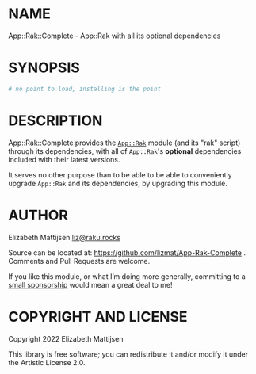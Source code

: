 NAME
====

App::Rak::Complete - App::Rak with all its optional dependencies

SYNOPSIS
========

```raku
# no point to load, installing is the point
```

DESCRIPTION
===========

App::Rak::Complete provides the [`App::Rak`](https://raku.land/zef:lizmat/App::Rak) module (and its "rak" script) through its dependencies, with all of `App::Rak`'s **optional** dependencies included with their latest versions.

It serves no other purpose than to be able to be able to conveniently upgrade `App::Rak` and its dependencies, by upgrading this module.

AUTHOR
======

Elizabeth Mattijsen <liz@raku.rocks>

Source can be located at: https://github.com/lizmat/App-Rak-Complete . Comments and Pull Requests are welcome.

If you like this module, or what I’m doing more generally, committing to a [small sponsorship](https://github.com/sponsors/lizmat/) would mean a great deal to me!

COPYRIGHT AND LICENSE
=====================

Copyright 2022 Elizabeth Mattijsen

This library is free software; you can redistribute it and/or modify it under the Artistic License 2.0.

